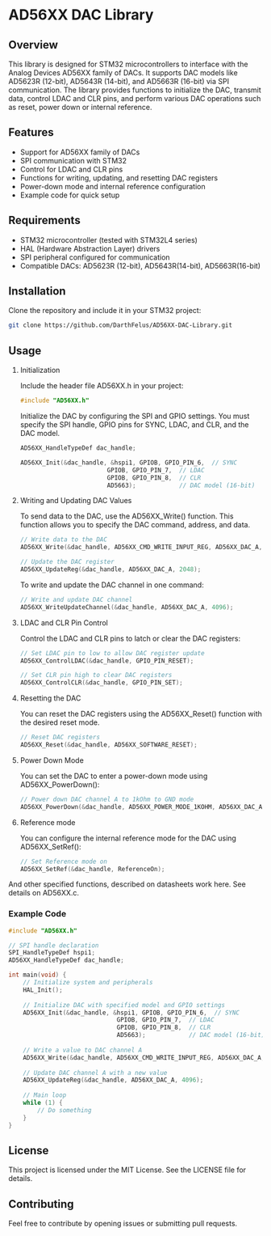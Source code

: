 
# AD56XX DAC Library

## Overview

This library is designed for STM32 microcontrollers to interface with the Analog Devices AD56XX family of DACs. It supports DAC models like AD5623R (12-bit), AD5643R (14-bit), and AD5663R (16-bit) via SPI communication. The library provides functions to initialize the DAC, transmit data, control LDAC and CLR pins, and perform various DAC operations such as reset, power down or internal reference.

## Features

- Support for AD56XX family of DACs
- SPI communication with STM32
- Control for LDAC and CLR pins
- Functions for writing, updating, and resetting DAC registers
- Power-down mode and internal reference configuration
- Example code for quick setup

## Requirements

- STM32 microcontroller (tested with STM32L4 series)
- HAL (Hardware Abstraction Layer) drivers
- SPI peripheral configured for communication
- Compatible DACs: AD5623R (12-bit), AD5643R(14-bit), AD5663R(16-bit)

## Installation

Clone the repository and include it in your STM32 project:

```bash
git clone https://github.com/DarthFelus/AD56XX-DAC-Library.git
```

## Usage

1. Initialization

	Include the header file AD56XX.h in your project:
	
    ```c
    #include "AD56XX.h"
    ```

	Initialize the DAC by configuring the SPI and GPIO settings. You must specify the SPI handle, GPIO pins for SYNC, LDAC, and CLR, and the DAC model.

    ```c
	AD56XX_HandleTypeDef dac_handle;

	AD56XX_Init(&dac_handle, &hspi1, GPIOB, GPIO_PIN_6,  // SYNC
							GPIOB, GPIO_PIN_7,  // LDAC
							GPIOB, GPIO_PIN_8,  // CLR
							AD5663);            // DAC model (16-bit)
    ```

2. Writing and Updating DAC Values
   
	To send data to the DAC, use the AD56XX_Write() function. This function allows you to specify the DAC command, address, and data.

    ```c
    // Write data to the DAC
	AD56XX_Write(&dac_handle, AD56XX_CMD_WRITE_INPUT_REG, AD56XX_DAC_A, 2048);

	// Update the DAC register
	AD56XX_UpdateReg(&dac_handle, AD56XX_DAC_A, 2048);
    ```
	
	To write and update the DAC channel in one command:
	```c
	// Write and update DAC channel
	AD56XX_WriteUpdateChannel(&dac_handle, AD56XX_DAC_A, 4096);
	```
	
3. LDAC and CLR Pin Control

	Control the LDAC and CLR pins to latch or clear the DAC registers:
	
	```c
	// Set LDAC pin to low to allow DAC register update
	AD56XX_ControlLDAC(&dac_handle, GPIO_PIN_RESET);

	// Set CLR pin high to clear DAC registers
	AD56XX_ControlCLR(&dac_handle, GPIO_PIN_SET);
	```
	
4. Resetting the DAC
	
	You can reset the DAC registers using the AD56XX_Reset() function with the desired reset mode.
	```c
	// Reset DAC registers
	AD56XX_Reset(&dac_handle, AD56XX_SOFTWARE_RESET);
	```
	
5. Power Down Mode

	You can set the DAC to enter a power-down mode using AD56XX_PowerDown():
	```c
	// Power down DAC channel A to 1kOhm to GND mode
	AD56XX_PowerDown(&dac_handle, AD56XX_POWER_MODE_1KOHM, AD56XX_DAC_A);
	```

6. Reference mode
   
	You can configure the internal reference mode for the DAC using AD56XX_SetRef():
	
	```c
	// Set Reference mode on
	AD56XX_SetRef(&dac_handle, ReferenceOn);
	```

 And other specified functions, described on datasheets work here. See details on AD56XX.c.
### Example Code

```c
#include "AD56XX.h"

// SPI handle declaration
SPI_HandleTypeDef hspi1;
AD56XX_HandleTypeDef dac_handle;

int main(void) {
    // Initialize system and peripherals
    HAL_Init();
    
    // Initialize DAC with specified model and GPIO settings
    AD56XX_Init(&dac_handle, &hspi1, GPIOB, GPIO_PIN_6,  // SYNC
                              GPIOB, GPIO_PIN_7,  // LDAC
                              GPIOB, GPIO_PIN_8,  // CLR
                              AD5663);            // DAC model (16-bit)
    
    // Write a value to DAC channel A
    AD56XX_Write(&dac_handle, AD56XX_CMD_WRITE_INPUT_REG, AD56XX_DAC_A, 2048);
    
    // Update DAC channel A with a new value
    AD56XX_UpdateReg(&dac_handle, AD56XX_DAC_A, 4096);
    
    // Main loop
    while (1) {
        // Do something
    }
}

```

## License

This project is licensed under the MIT License. See the LICENSE file for details.

## Contributing

Feel free to contribute by opening issues or submitting pull requests.

